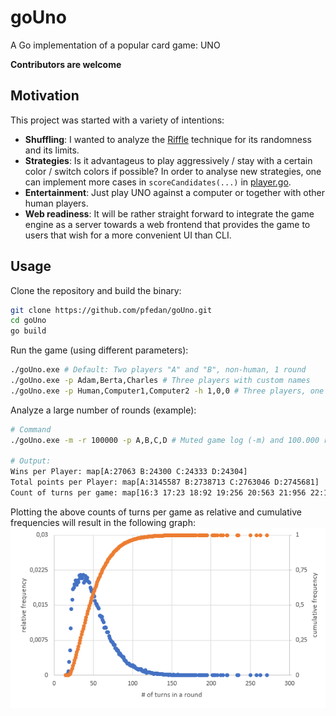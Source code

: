 # goUno
A Go implementation of a popular card game: UNO

**Contributors are welcome**

## Motivation
This project was started with a variety of intentions:
- **Shuffling**: I wanted to analyze the [Riffle]([http://](https://en.wikipedia.org/wiki/Shuffling#Riffle)) technique for its randomness and its limits.
- **Strategies**: Is it advantageus to play aggressively / stay with a certain color / switch colors if possible? In order to analyse new strategies, one can implement more cases in `scoreCandidates(...)` in [player.go](goUno/player.go). 
- **Entertainment**: Just play UNO against a computer or together with other human players. 
- **Web readiness**: It will be rather straight forward to integrate the game engine as a server towards a web frontend that provides the game to users that wish for a more convenient UI than CLI.

## Usage
Clone the repository and build the binary:

```bash
git clone https://github.com/pfedan/goUno.git
cd goUno
go build
```

Run the game (using different parameters):
```bash
./goUno.exe # Default: Two players "A" and "B", non-human, 1 round
./goUno.exe -p Adam,Berta,Charles # Three players with custom names
./goUno.exe -p Human,Computer1,Computer2 -h 1,0,0 # Three players, one human player defined with the -h flag list
```

Analyze a large number of rounds (example):
 ```bash
# Command
./goUno.exe -m -r 100000 -p A,B,C,D # Muted game log (-m) and 100.000 rounds with four players: A, B, C and D

# Output:
Wins per Player: map[A:27063 B:24300 C:24333 D:24304]
Total points per Player: map[A:3145587 B:2738713 C:2763046 D:2745681]
Count of turns per game: map[16:3 17:23 18:92 19:256 20:563 21:956 22:1321 23:1684 24:1871 25:1931 26:1915 27:1977 28:1978 29:1922 30:1997 31:2027 32:2024 33:2108 34:2086 35:2136 36:2155 37:2084 38:2156 39:2030 40:2028 41:2088 42:2000 43:2016 44:1921 45:1969 46:1987 47:1816 48:1797 49:1836 50:1742 51:1712 52:1595 53:1585 54:1564 55:1466 56:1455 57:1372 58:1369 59:1301 60:1246 61:1163 62:1120 63:1185 64:1060 65:1101 66:981 67:992 68:960 69:858 70:842 71:792 72:750 73:780 74:717 75:649 76:620 77:547 78:621 79:549 80:539 81:508 82:515 83:429 84:401 85:398 86:390 87:417 88:399 89:368 90:333 91:304 92:304 93:276 94:229 95:244 96:252 97:211 98:232 99:200 100:206 101:169 102:189 103:139 104:174 105:152 106:140 107:130 108:115 109:120 110:105 111:108 112:93 113:103 114:96 115:93 116:74 117:76 118:88 119:67 120:63 121:72 122:58 123:57 124:47 125:58 126:43 127:37 128:43 129:37 130:28 131:34 132:44 133:29 134:32 135:26 136:20 137:23 138:34 139:18 140:18 141:24 142:25 143:10 144:22 145:13 146:14 147:15 148:11 149:13 150:12 151:15 152:4 153:5 154:5 155:10 156:5 157:8 158:1 159:6 160:10 161:6 162:4 163:8 164:8 165:10 166:5 167:4 168:2 169:2 170:6 171:3 172:5 173:2 174:2 175:1 176:2 177:1 178:5 180:2 181:3 182:4 183:1 184:1 187:1 188:2 189:3 190:4 191:2 195:1 196:1 197:1 198:1 199:1 200:1 201:1 210:1 211:2 213:1 220:1 222:1 230:1 233:1 237:1 246:1 248:1 254:1]
```

Plotting the above counts of turns per game as relative and cumulative frequencies will result in the following graph:
![Relative and cumulative frequency](doc/example_4players_100k_rounds.png)